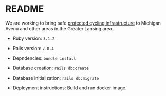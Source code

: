# README

We are working to bring safe [protected cycling infrastructure](http://www.protectedintersection.com/) to Michigan Avenu and other areas in the Greater Lansing area.

* Ruby version: `3.1.2`

* Rails version: `7.0.4`

* Depndencies: `bundle install`

* Database creation: `rails db:create`

* Database initialization: `rails db:migrate`

* Deployment instructions: Build and run docker image.
